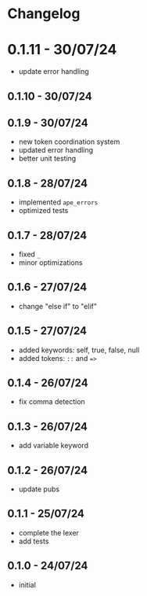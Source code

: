 # Changelog

# 0.1.11 - 30/07/24

- update error handling

## 0.1.10 - 30/07/24
## 0.1.9 - 30/07/24

- new token coordination system
- updated error handling
- better unit testing

## 0.1.8 - 28/07/24

- implemented `ape_errors`
- optimized tests

## 0.1.7 - 28/07/24

- fixed `_`
- minor optimizations

## 0.1.6 - 27/07/24

- change "else if" to "elif"

## 0.1.5 - 27/07/24

- added keywords: self, true, false, null
- added tokens: `::` and `=>`

## 0.1.4 - 26/07/24

- fix comma detection

## 0.1.3 - 26/07/24

- add variable keyword

## 0.1.2 - 26/07/24

- update pubs

## 0.1.1 - 25/07/24

- complete the lexer
- add tests

## 0.1.0 - 24/07/24

- initial
